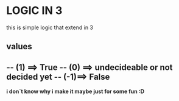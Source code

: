 # LOGIC IN 3
this is simple logic that extend in 3
## values
-- (1) ==> True
-- (0) ==> undecideable or not decided yet
-- (-1)==> False
--------------
**i don`t know why i make it maybe just for some fun :D**